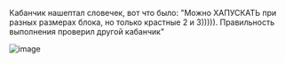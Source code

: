 Кабанчик нашептал словечек, вот что было: "Можно ХАПУСКАТЬ при разных размерах блока, но только крастные 2 и 3))))). Правильность выполнения проверил другой кабанчик"

![image](https://github.com/user-attachments/assets/907a495e-7b40-48b6-a4d6-33ceccfc7d0a)
